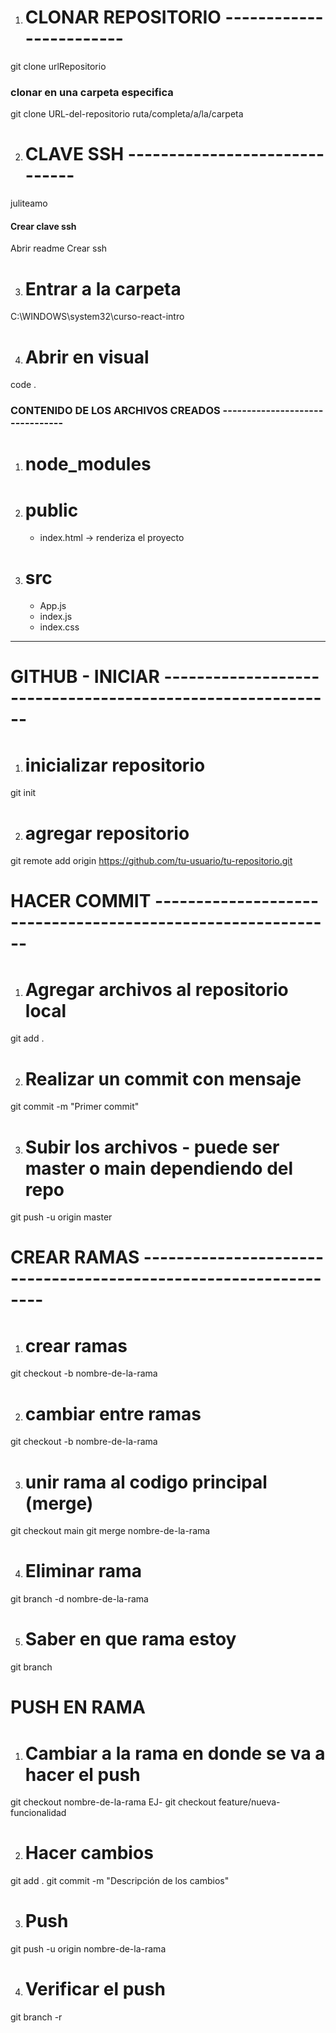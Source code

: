 1. # CLONAR REPOSITORIO ------------------------
git clone urlRepositorio

### clonar en una carpeta especifica
git clone URL-del-repositorio ruta/completa/a/la/carpeta

2. # CLAVE SSH  ------------------------------
juliteamo

#### Crear clave ssh
Abrir readme Crear ssh

3. # Entrar a la carpeta
C:\WINDOWS\system32\curso-react-intro

4. # Abrir en visual
code .

### CONTENIDO DE LOS ARCHIVOS CREADOS --------------------------------

1. # node_modules
2. # public
    - index.html -> renderiza el proyecto

3. # src
    - App.js
    - index.js
    - index.css






---------------------------------------------------------------------------------------------------------------
# GITHUB - INICIAR -----------------------------------------------------------
1. # inicializar repositorio
git init

2. # agregar repositorio
git remote add origin https://github.com/tu-usuario/tu-repositorio.git

# HACER COMMIT ------------------------------------------------------------
1. # Agregar archivos al repositorio local
git add .

2. # Realizar un commit con mensaje
git commit -m "Primer commit"

3. # Subir los archivos - puede ser master o main dependiendo del repo
git push -u origin master

# CREAR RAMAS ----------------------------------------------------------------
1. # crear ramas
git checkout -b nombre-de-la-rama

2. # cambiar entre ramas
git checkout -b nombre-de-la-rama

3. # unir rama al codigo principal (merge)
git checkout main
git merge nombre-de-la-rama

4. # Eliminar rama
git branch -d nombre-de-la-rama

5. # Saber en que rama estoy
git branch

# PUSH EN RAMA
1. # Cambiar a la rama en donde se va a hacer el push
git checkout nombre-de-la-rama
    EJ- git checkout feature/nueva-funcionalidad

2. # Hacer cambios
git add .
git commit -m "Descripción de los cambios"

3. # Push
git push -u origin nombre-de-la-rama

4. # Verificar el push
git branch -r


